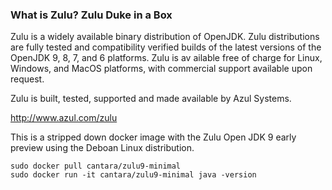 ### What is Zulu? Zulu Duke in a Box

Zulu is a widely available binary distribution of OpenJDK. Zulu distributions are fully tested and compatibility verified builds of the latest versions of the OpenJDK 9, 8, 7, and 6 platforms. Zulu is av
ailable free of charge for Linux, Windows, and MacOS platforms, with commercial support available upon request.

Zulu is built, tested, supported and made available by Azul Systems.

http://www.azul.com/zulu

This is a stripped down docker image with the Zulu Open JDK 9 early preview using the Deboan Linux distribution.


```
sudo docker pull cantara/zulu9-minimal
sudo docker run -it cantara/zulu9-minimal java -version
```

